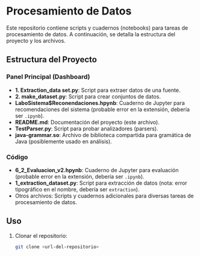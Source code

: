 # Procesamiento de Datos

Este repositorio contiene scripts y cuadernos (notebooks) para tareas de procesamiento de datos. A continuación, se detalla la estructura del proyecto y los archivos.

## Estructura del Proyecto

### Panel Principal (Dashboard)
- **1. Extraction_data set.py**: Script para extraer datos de una fuente.
- **2. make_dataset.py**: Script para crear conjuntos de datos.
- **LaboSistema$Reconendaciones.hpynb**: Cuaderno de Jupyter para recomendaciones del sistema (probable error en la extensión, debería ser `.ipynb`).
- **README.md**: Documentación del proyecto (este archivo).
- **TestParser.py**: Script para probar analizadores (parsers).
- **java-grammar.so**: Archivo de biblioteca compartida para gramática de Java (posiblemente usado en análisis).

### Código
- **6_2_Evaluacion_v2.hpynb**: Cuaderno de Jupyter para evaluación (probable error en la extensión, debería ser `.ipynb`).
- **1_extraction_dataset.py**: Script para extracción de datos (nota: error tipográfico en el nombre, debería ser `extraction`).
- Otros archivos: Scripts y cuadernos adicionales para diversas tareas de procesamiento de datos.

## Uso
1. Clonar el repositorio:
   ```bash
   git clone <url-del-repositorio>
